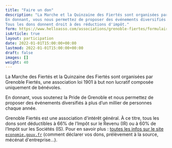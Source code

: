 ```yaml
---
title: "Faire un don"
description: "La Marche et la Quinzaine des Fiertés sont organisées par Grenoble Fiertés, une association loi 1901 à but non lucratif et 100% bénévole.
En donnant, vous nous permettez de proposer des événements diversifiés à plus d’un millier de personnes chaque année.
Tous les dons donnent droit à des réductions d'impôt."
form: https://www.helloasso.com/associations/grenoble-fiertes/formulaires/1
isArticle: true
layout: participation
date: 2022-01-01T15:00:00+00:00
lastmod: 2022-01-01T15:00:00+00:00
draft: false
images: []
weight: 40
---
```


La Marche des Fiertés et la Quinzaine des Fiertés sont organisées par Grenoble Fiertés, une association loi 1901 à but non lucratif composée uniquement de bénévoles.

En donnant, vous soutenez la Pride de Grenoble et nous permettez de proposer des événements diversifiés à plus d’un millier de personnes chaque année.

Grenoble Fiertés est une association d'intérêt général. À ce titre, tous les dons sont déductibles à 66% de l’Impôt sur le Revenu (IR) ou à 60% de l’Impôt sur les Sociétés (IS). Pour en savoir plus : [toutes les infos sur le site `economie.gouv.fr`](https://www.economie.gouv.fr/cedef/reduction-impot-dons-associations) (comment déclarer vos dons, prélèvement à la source, mécénat d'entreprise…).

